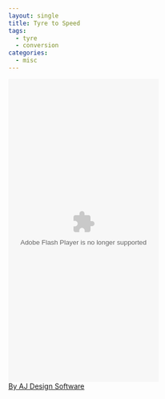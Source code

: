 ```yaml
---
layout: single
title: Tyre to Speed
tags:
  - tyre
  - conversion
categories:
  - misc
---
```


<embed src="http://media.ajdesigner.com/fl/tire.swf" type="application/x-shockwave-flash" width="300" height="605"></embed>
<br>
<a href="http://www.ajdesigner.com/index.htm">By AJ Design Software</a>
